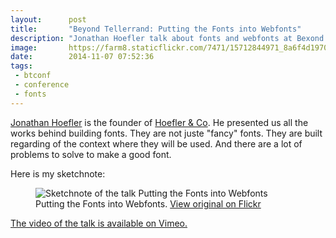 ```yaml
---
layout:      post
title:       "Beyond Tellerrand: Putting the Fonts into Webfonts"
description: "Jonathan Hoefler talk about fonts and webfonts at Bexond Tellerand"
image:       https://farm8.staticflickr.com/7471/15712844971_8a6f4d1970_c.jpg
date:        2014-11-07 07:52:36
tags:
 - btconf
 - conference
 - fonts
---
```


[Jonathan Hoefler](https://twitter.com/HoeflerCo) is the founder of [Hoefler & Co](http://typography.com). He presented us all the works behind building fonts. They are not juste "fancy" fonts. They are built regarding of the context where they will be used. And there are a lot of problems to solve to make a good font.

Here is my sketchnote:

<figure>
  <img src="https://farm8.staticflickr.com/7504/15091961704_026bb1aa26_c.jpg" alt="Sketchnote of the talk Putting the Fonts into Webfonts">
  <figcaption>
    Putting the Fonts into Webfonts. <a href="https://www.flickr.com/photos/alienlebarge/15091961704">View original on Flickr</a>
  </figcaption>
</figure>

[The video of the talk is available on Vimeo.](http://vimeo.com/112561774)
